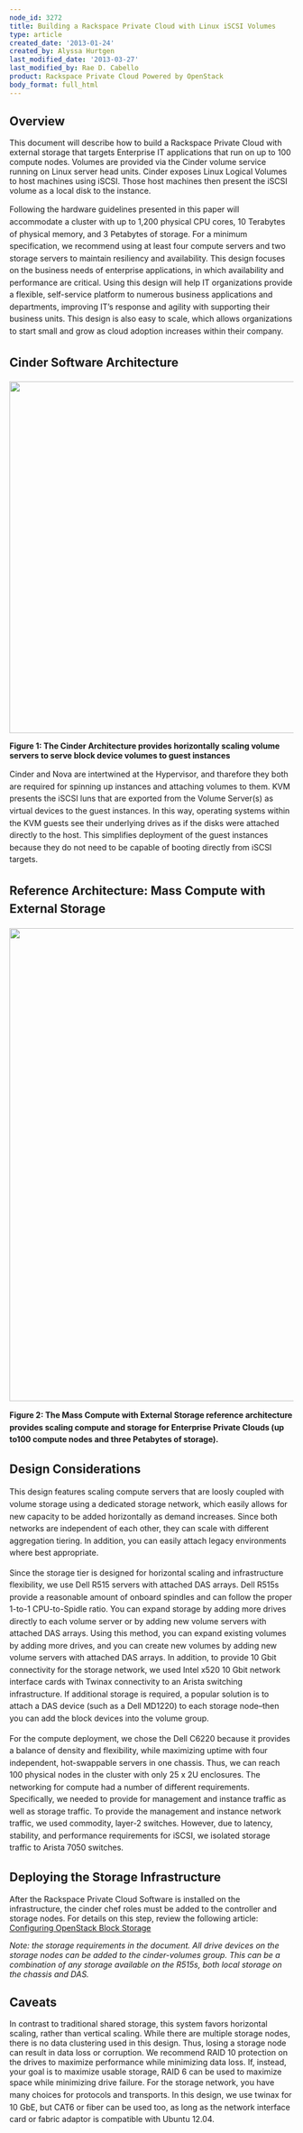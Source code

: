 ```yaml
---
node_id: 3272
title: Building a Rackspace Private Cloud with Linux iSCSI Volumes
type: article
created_date: '2013-01-24'
created_by: Alyssa Hurtgen
last_modified_date: '2013-03-27'
last_modified_by: Rae D. Cabello
product: Rackspace Private Cloud Powered by OpenStack
body_format: full_html
---
```


Overview
--------

This document will describe how to build a Rackspace Private Cloud with
external storage that targets Enterprise IT applications that run on up
to 100 compute nodes. Volumes are provided via the Cinder volume service
running on Linux server head units. Cinder exposes Linux Logical Volumes
to host machines using iSCSI. Those host machines then present the iSCSI
volume as a local disk to the instance.

<span style="line-height: 1.538em;">Following the hardware guidelines
presented in this paper will accommodate a cluster with up to 1,200
physical CPU cores, 10 Terabytes of physical memory, and 3 Petabytes of
storage. For a minimum specification, we recommend using at least four
compute servers and two storage servers to maintain resiliency and
availability. </span><span style="line-height: 1.538em;">This design
focuses on the business needs of enterprise applications, in which
availability and performance are critical. Using this design will help
IT organizations provide a flexible, self-service platform to numerous
business applications and departments, improving IT&rsquo;s response and
agility with supporting their business units. This design is also easy
to scale, which allows organizations to start small and grow as cloud
adoption increases within their company.</span>

<span style="line-height: 1.538em;"> </span>
--------------------------------------------

<span style="line-height: 1.538em;">Cinder Software Architecture</span>
-----------------------------------------------------------------------

<img src="/knowledge_center/sites/default/files/styles/full_width/public/field/image/cinder-refarch-sims.png" class="image-full_width" width="700" height="624" />

**Figure 1: The Cinder Architecture provides horizontally scaling volume
servers to serve block device volumes to guest instances**

<span style="line-height: 1.538em;">Cinder and Nova are intertwined at
the Hypervisor, and tharefore they both are required for spinning up
instances and attaching volumes to them. KVM presents the iSCSI luns
that are exported from the Volume Server(s) as virtual devices to the
guest instances. In this way, operating systems within the KVM guests
see their underlying drives as if  the disks were attached directly to
the host. This simplifies deployment of the guest instances because they
do not need to be capable of booting directly from iSCSI targets.</span>

<span style="line-height: 1.538em;"> </span>

<span style="line-height: 1.538em;">Reference Architecture: Mass Compute with External Storage</span>
-----------------------------------------------------------------------------------------------------

<img src="https://8026b2e3760e2433679c-fffceaebb8c6ee053c935e8915a3fbe7.ssl.cf2.rackcdn.com/field/image/Screen%20Shot%202013-03-27%20at%2012.08.10%20PM.png" width="741" height="839" />

**<span style="line-height: 1.538em;">Figure 2: The Mass Compute with
External Storage reference architecture provides scaling compute and
storage for  Enterprise Private Clouds (up to100 compute nodes and three
Petabytes of storage).</span>**



Design Considerations
---------------------

<span style="line-height: 1.538em;">This design features scaling compute
servers that are loosly coupled with volume storage using a dedicated
storage network, which easily allows for new capacity to be added
horizontally as demand increases. Since both networks are independent of
each other, they can scale with different aggregation tiering. In
addition, you can easily attach legacy environments where best
appropriate.</span>

<span style="line-height: 1.538em;">Since the storage tier is designed
for horizontal scaling and infrastructure flexibility, we use Dell R515
servers with attached DAS arrays. Dell R515s provide a reasonable amount
of onboard spindles and can follow the proper 1-to-1 CPU-to-Spidle
ratio. You can expand storage by adding more drives directly to each
volume server or by adding new volume servers with attached DAS arrays.
Using this method, you can expand existing volumes by adding more
drives, and you can create new volumes by adding new volume servers with
attached DAS arrays. </span><span style="line-height: 1.538em;">In
addition, to provide 10 Gbit connectivity for the storage network, we
used Intel x520 10 Gbit network interface cards with Twinax connectivity
to an Arista switching infrastructure. If additional storage is
required, a popular solution is to attach a DAS device (such as a Dell
MD1220) to each storage node&ndash;then you can add the block devices into the
volume group.</span>

<span style="line-height: 1.538em;">For the compute deployment, we chose
the Dell C6220 because it provides a balance of density and flexibility,
while maximizing uptime with four independent, hot-swappable servers in
one chassis. Thus, we can reach 100 physical nodes in the cluster with
only 25 x 2U enclosures. </span><span style="line-height: 1.538em;">The
networking for compute had a number of different requirements.
Specifically, we needed to provide for management and instance traffic
as well as storage traffic. To provide the management and instance
network traffic, we used commodity, layer-2 switches. However, due to
latency, stability, and performance requirements for iSCSI, we isolated
storage traffic to Arista 7050 switches. </span>



Deploying the Storage Infrastructure
------------------------------------

After the Rackspace Private Cloud Software is installed on the
infrastructure, the cinder chef roles must be added to the controller
and storage nodes. For details on this step, review the following
article: [Configuring OpenStack Block
Storage](/how-to/configuring-openstack-block-storage)[
](/how-to/configuring-openstack-block-storage)

*Note: the storage requirements in the document. All drive devices on
the storage nodes can be added to the cinder-volumes group. This can be
a combination of any storage available on the R515s, both local storage
on the chassis and DAS.*

Caveats
-------

In contrast to traditional shared storage, this system favors horizontal
scaling, rather than vertical scaling. While there are multiple storage
nodes, there is no data clustering used in this design. Thus, losing a
storage node can result in data loss or corruption. We recommend RAID 10
protection on the drives to maximize performance while minimizing data
loss. If, instead, your goal is to maximize usable storage, RAID 6 can
be used to maximize space while minimizing drive failure. <span
style="line-height: 1.538em;">For the storage network, you have many
choices for protocols and transports. In this design, we use twinax for
10 GbE, but CAT6 or fiber can be used too, as long as the network
interface card or fabric adaptor is compatible with Ubuntu 12.04.</span>

